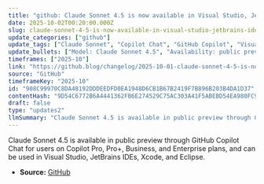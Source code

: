 ```yaml
---
title: "github: Claude Sonnet 4.5 is now available in Visual Studio, JetBrains IDEs, Xcode, and Eclipse"
date: 2025-10-02T00:20:00.000Z
slug: claude-sonnet-4-5-is-now-available-in-visual-studio-jetbrains-ides-xcode-and-eclipse
update_categories: ["github"]
update_tags: ["Claude Sonnet", "Copilot Chat", "GitHub Copilot", "Visual Studio", "JetBrains", "Xcode", "Eclipse", "public preview"]
update_bullets: ["Model: Claude Sonnet 4.5", "Availability: public preview", "Access via: GitHub Copilot Chat", "Eligible plans: Copilot Pro, Pro+, Business, Enterprise", "Supported IDEs: Visual Studio, JetBrains IDEs, Xcode, Eclipse", "Source: Announcement on The GitHub Blog (2025-10-01)"]
timeframes: ["2025-10"]
link: "https://github.blog/changelog/2025-10-01-claude-sonnet-4-5-is-now-available-in-visual-studio-jetbrains-ides-xcode-and-eclipse"
source: "GitHub"
timeframeKey: "2025-10"
id: "908C99970C8DA48192DDDEEDFD0EA1948D6CB1B67B2419F7B896B203B4DA1D37"
contentHash: "9D54C6772B6A4441362FB6E274529C75AC303A41F5ABEBD54EA980FC974CA774"
draft: false
type: "updates2"
llmSummary: "Claude Sonnet 4.5 is available in public preview through GitHub Copilot Chat for users on Copilot Pro, Pro+, Business, and Enterprise plans, and can be used in Visual Studio, JetBrains IDEs, Xcode, and Eclipse."
---
```


Claude Sonnet 4.5 is available in public preview through GitHub Copilot Chat for users on Copilot Pro, Pro+, Business, and Enterprise plans, and can be used in Visual Studio, JetBrains IDEs, Xcode, and Eclipse.

- **Source:** [GitHub](https://github.blog/changelog/2025-10-01-claude-sonnet-4-5-is-now-available-in-visual-studio-jetbrains-ides-xcode-and-eclipse)
